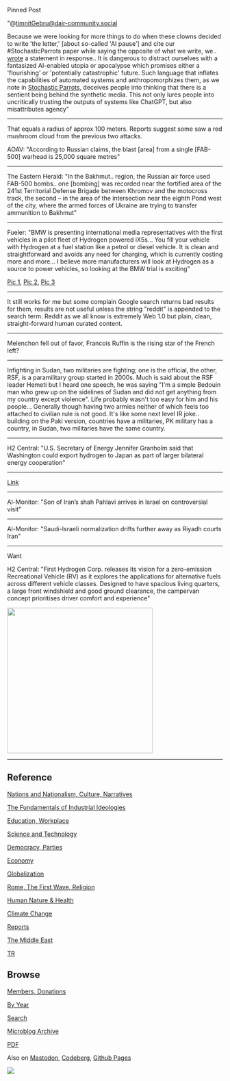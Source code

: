 Pinned Post

"@timnitGebru@dair-community.social

Because we were looking for more things to do when these clowns
decided to write 'the letter,' [about so-called 'AI pause'] and cite
our \#StochasticParrots paper while saying the opposite of what we
write, we.. [wrote](https://www.dair-institute.org/blog/letter-statement-March2023)
a statement in response.. It is dangerous to distract ourselves with a fantasized
AI-enabled utopia or apocalypse which promises either a 'flourishing' or
'potentially catastrophic' future. Such language that inflates the capabilities
of automated systems and anthropomorphizes them, as we note in [Stochastic Parrots](https://dl.acm.org/doi/abs/10.1145/3442188.3445922), 
deceives people into thinking that there is a sentient being behind the
synthetic media. This not only lures people into uncritically trusting
the outputs of systems like ChatGPT, but also misattributes agency"

---

That equals a radius of approx 100 meters. Reports suggest some
saw a red mushroom cloud from the previous two attacks.

AOAV: "According to Russian claims, the blast [area] from a single
[FAB-500] warhead is 25,000 square metres"

---

The Eastern Herald: "In the Bakhmut.. region, the Russian air force
used FAB-500 bombs.. one [bombing] was recorded near the fortified
area of ​​the 241st Territorial Defense Brigade between Khromov and the
motocross track, the second – in the area of ​​​​the intersection near the
eighth Pond west of the city, where the armed forces of Ukraine are
trying to transfer ammunition to Bakhmut"

---

Fueler: "BMW is presenting international media representatives with
the first vehicles in a pilot fleet of Hydrogen powered iX5s... You
fill your vehicle with Hydrogen at a fuel station like a petrol or
diesel vehicle. It is clean and straightforward and avoids any need
for charging, which is currently costing more and more... I believe
more manufacturers will look at Hydrogen as a source to power
vehicles, so looking at the BMW trial is exciting"

[Pic 1](https://fueler.ca/wp-content/uploads/2023/04/P90494382-highRes-1200x800.jpg),
[Pic 2](https://fueler.ca/wp-content/uploads/2023/04/P90494342-highRes-1200x798.jpg),
[Pic 3](https://fueler.ca/wp-content/uploads/2023/04/P90494460-highRes-1200x798.jpg)

---

It still works for me but some complain Google search returns bad
results for them, results are not useful unless the string "reddit" is
appended to the search term. Reddit as we all know is extremely Web
1.0 but plain, clean, straight-forward human curated content.

---

Melenchon fell out of favor, Francois Ruffin is the rising star of the
French left?

---

Infighting in Sudan, two militaries are fighting; one is the official,
the other, RSF, is a paramilitary group started in 2000s. Much is said
about the RSF leader Hemeti but I heard one speech, he was saying "I'm
a simple Bedouin man who grew up on the sidelines of Sudan and did not
get anything from my country except violence". Life probably wasn't
too easy for him and his people... Generally though having two armies
neither of which feels too attached to civilian rule is not good. It's
like some next level IR joke..  building on the Paki version,
countries have a militaries, PK military has a country, in Sudan, two
militaries have the same country.

---

H2 Central: "U.S. Secretary of Energy Jennifer Granholm said that
Washington could export hydrogen to Japan as part of larger bilateral
energy cooperation"

---

[Link](https://drive.google.com/uc?export=view&id=1HSGJAFJ5bsISresSL5rLc-XGmW1iFvuC)

---

Al-Monitor: "Son of Iran’s shah Pahlavi arrives in Israel on controversial visit"

---

Al-Monitor: "Saudi-Israeli normalization drifts further away as Riyadh courts Iran"

---

Want

H2 Central: "First Hydrogen Corp.  releases its vision for a
zero-emission Recreational Vehicle (RV) as it explores the
applications for alternative fuels across different vehicle
classes. Designed to have spacious living quarters, a large front
windshield and good ground clearance, the campervan concept
prioritises driver comfort and experience"

<img width='340' src='https://hydrogen-central.com/wp-content/uploads/2023/04/first-hydrogen-campervan.png'/> 

---

## Reference

[Nations and Nationalism, Culture, Narratives](0119/2013/02/nations-and-nationalism.html)

[The Fundamentals of Industrial Ideologies](0119/2011/04/fundamentals-of-industrial-ideologies.html)

[Education, Workplace](0119/2017/09/education-workplace.html)

[Science and Technology](0119/2018/09/science-technology.html)

[Democracy, Parties](0119/2016/11/democracy.html)

[Economy](2021/01/economy.html)

[Globalization](0119/2018/09/globalization.html)

[Rome, The First Wave, Religion](0119/2017/12/rome.html)

[Human Nature & Health](2020/07/human-nature.html)

[Climate Change](2022/01/climate.html)

[Reports](2021/01/reports.html)

[The Middle East](0119/2019/07/middleeast.html)

[TR](../tr/index.html)

## Browse

[Members, Donations](2022/08/members.html)

[By Year](years.html)

[Search](search.html)

[Microblog Archive](mbl/index.html)

[PDF](https://drive.google.com/uc?export=view&id=1FSi-1MnqXVq_PVTEXzzflwN8-7h92N_R)

Also on 
[Mastodon](https://masto.ai/@muratk3n),
[Codeberg](https://muratk5n.codeberg.page/en/),
[Github Pages](https://muratk5n.github.io/thirdwave/en/)

<img src='https://drive.google.com/uc?export=view&id=1zsIeciFSvlr-sWB84Tc0mfZ_NYqn9VQx'/> 

